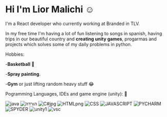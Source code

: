 # Hi I'm Lior Malichi :relaxed:

I'm a React developer who currently working at Branded in TLV.

In my free time I'm having a lot of fun listening to songs in spanish, having trips in our beautiful country and **creating unity games**, progarmas and projects which solves some of my daily problems in python.



Hobbies:

-**Basketball** :basketball:

-**Spray painting**.

-**Gym** or just lifting random heavy stuff :joy:



Pogramming Languages, IDEs and game engine (unity): :love_you_gesture:


![java](https://user-images.githubusercontent.com/63522056/128548299-4d08d4ee-cc66-4c0a-b546-b85c868ee321.png)
![הורדה](https://user-images.githubusercontent.com/63522056/128548205-d34b05bc-8636-453c-abdf-2aaca8d92bf3.jpg)
![C#jpg](https://user-images.githubusercontent.com/63522056/128547988-e48596d9-6bdd-4bd8-aa8a-d1f1584622e5.jpg)
    ![HTMLpng](https://user-images.githubusercontent.com/63522056/128544666-4f2a282e-45d9-4236-a9a5-e5f3325bd99a.png)
![CSS](https://user-images.githubusercontent.com/63522056/128548071-31ade4fc-5622-4c6b-b96d-841378db9616.png)
![JAVASCRIPT](https://user-images.githubusercontent.com/63522056/128544698-f4a5d015-8d63-4a5f-9946-51783461fc95.png)
![PYCHARM](https://user-images.githubusercontent.com/63522056/128544701-6e6d5ddb-8d4d-4eb8-a49c-93e6d50eb953.jpg)
![SPYDER](https://user-images.githubusercontent.com/63522056/128544702-b7aa0532-ae88-479f-b24f-129b916c8433.png)
![unity1](https://user-images.githubusercontent.com/63522056/128544707-1471a4a4-7024-4d52-94b2-a60e7ebbf970.png)
![vsc](https://user-images.githubusercontent.com/63522056/128547712-0e806463-24ab-497e-a98e-c5c882766924.png)
